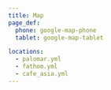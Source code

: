 ```yaml
---
title: Map
page_def:
  phone: google-map-phone
  tablet: google-map-tablet

locations:
  - palomar.yml
  - fathom.yml
  - cafe_asia.yml
---
```

